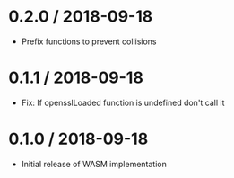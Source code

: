 # 0.2.0 / 2018-09-18

  * Prefix functions to prevent collisions

# 0.1.1 / 2018-09-18

  * Fix: If opensslLoaded function is undefined don't call it

# 0.1.0 / 2018-09-18

  * Initial release of WASM implementation
